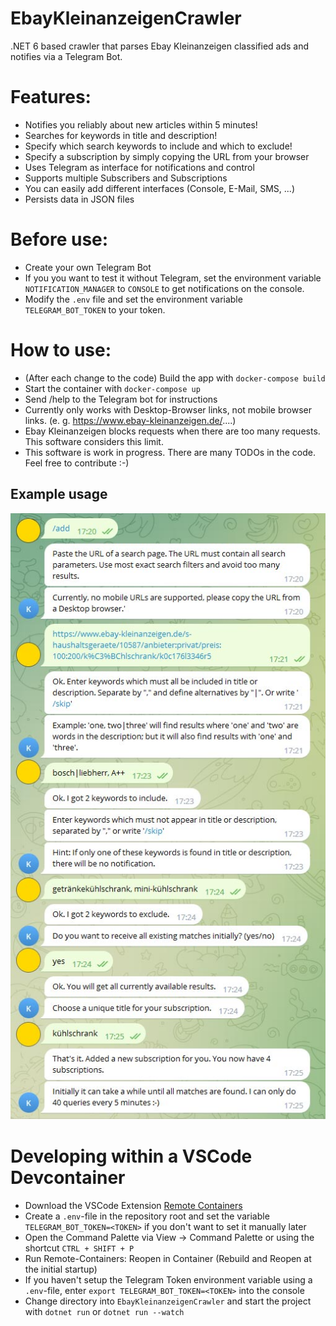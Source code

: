 # EbayKleinanzeigenCrawler
.NET 6 based crawler that parses Ebay Kleinanzeigen classified ads and notifies via a Telegram Bot.

# Features:
* Notifies you reliably about new articles within 5 minutes!
* Searches for keywords in title and description!
* Specify which search keywords to include and which to exclude!
* Specify a subscription by simply copying the URL from your browser
* Uses Telegram as interface for notifications and control
* Supports multiple Subscribers and Subscriptions
* You can easily add different interfaces (Console, E-Mail, SMS, ...)
* Persists data in JSON files

# Before use:
* Create your own Telegram Bot
* If you you want to test it without Telegram, set the environment variable `NOTIFICATION_MANAGER` to `CONSOLE` to get notifications on the console.
* Modify the `.env` file and set the environment variable `TELEGRAM_BOT_TOKEN` to your token. 

# How to use:
* (After each change to the code) Build the app with `docker-compose build`
* Start the container with `docker-compose up`
* Send /help to the Telegram bot for instructions
* Currently only works with Desktop-Browser links, not mobile browser links. (e. g. https://www.ebay-kleinanzeigen.de/....)
* Ebay Kleinanzeigen blocks requests when there are too many requests. This software considers this limit.
* This software is work in progress. There are many TODOs in the code. Feel free to contribute :-)

## Example usage
![Adding a subscription](docs/add.jpg)


# Developing within a VSCode Devcontainer
* Download the VSCode Extension [Remote Containers](https://marketplace.visualstudio.com/items?itemName=ms-vscode-remote.remote-containers)
* Create a `.env`-file in the repository root and set the variable `TELEGRAM_BOT_TOKEN=<TOKEN>` if you don't want to set it manually later
* Open the Command Palette via View → Command Palette or using the shortcut `CTRL + SHIFT + P`
* Run Remote-Containers: Reopen in Container (Rebuild and Reopen at the initial startup)
* If you haven't setup the Telegram Token environment variable using a `.env`-file, enter `export TELEGRAM_BOT_TOKEN=<TOKEN>` into the console
* Change directory into `EbayKleinanzeigenCrawler` and start the project with `dotnet run` or `dotnet run --watch`